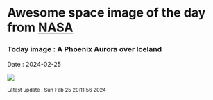
# Awesome space image of the day from [NASA](https://api.nasa.gov/)

### Today image : A Phoenix Aurora over Iceland
Date : 2024-02-25

![](https://apod.nasa.gov/apod/image/2402/PhoenixAurora_Helgason_960.jpg)

<small>Latest update : Sun Feb 25 20:11:56 2024</small>
        